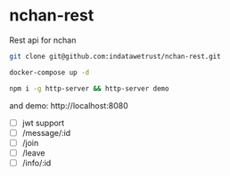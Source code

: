 # nchan-rest
Rest api for nchan

```bash
git clone git@github.com:indatawetrust/nchan-rest.git

docker-compose up -d

npm i -g http-server && http-server demo
```

and demo: http://localhost:8080

- [ ] jwt support
- [ ] /message/:id
- [ ] /join
- [ ] /leave
- [ ] /info/:id
